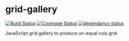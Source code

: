 # grid-gallery

[![Build Status](https://travis-ci.org/pencilpix/grid-gallery.svg?branch=develop)](https://travis-ci.org/pencilpix/grid-gallery)
[![Coverage Status](https://coveralls.io/repos/github/pencilpix/grid-gallery/badge.svg?branch=develop)](https://coveralls.io/github/pencilpix/grid-gallery?branch=develop)
[![dependancy status](https://david-dm.org/pencilpix/grid-gallery.svg?branch=develop)](https://david-dm.org/pencilpix/grid-gallery.svg?branch=develop)


JavaScript grid gallery to produce un-equal cols grid
